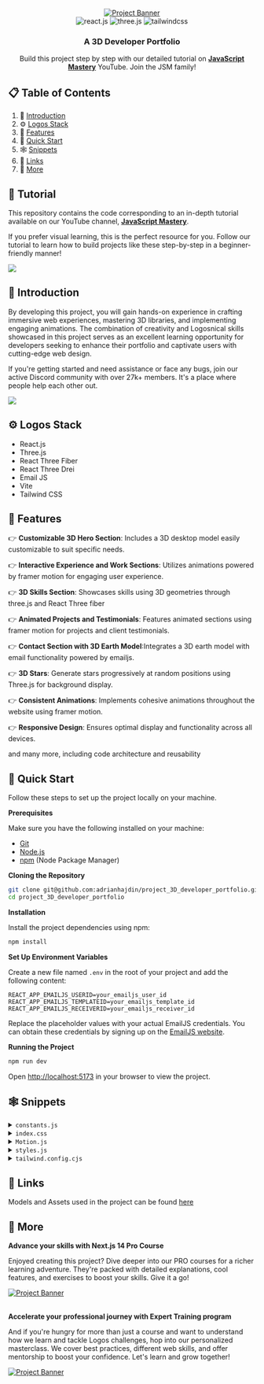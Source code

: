<div align="center">
  <br />
    <a href="https://youtu.be/0fYi8SGA20k?feature=shared" target="_blank">
      <img src="https://github.com/adrianhajdin/project_3D_developer_portfolio/assets/151519281/4722160a-8e61-403f-a905-728feae1f7e6" alt="Project Banner">
    </a>
  <br />

  <div>
    <img src="https://img.shields.io/badge/-React_JS-black?style=for-the-badge&logoColor=white&logo=react&color=61DAFB" alt="react.js" />
    <img src="https://img.shields.io/badge/-Three_JS-black?style=for-the-badge&logoColor=white&logo=threedotjs&color=000000" alt="three.js" />
    <img src="https://img.shields.io/badge/-Tailwind_CSS-black?style=for-the-badge&logoColor=white&logo=tailwindcss&color=06B6D4" alt="tailwindcss" />
  </div>

  <h3 align="center">A 3D Developer Portfolio</h3>

   <div align="center">
     Build this project step by step with our detailed tutorial on <a href="https://www.youtube.com/@javascriptmastery/videos" target="_blank"><b>JavaScript Mastery</b></a> YouTube. Join the JSM family!
    </div>
</div>

## 📋 <a name="table">Table of Contents</a>

1. 🤖 [Introduction](#introduction)
2. ⚙️ [Logos Stack](#Logos-stack)
3. 🔋 [Features](#features)
4. 🤸 [Quick Start](#quick-start)
5. 🕸️ [Snippets](#snippets)
6. 🔗 [Links](#links)
7. 🚀 [More](#more)

## 🚨 Tutorial

This repository contains the code corresponding to an in-depth tutorial available on our YouTube channel, <a href="https://www.youtube.com/@javascriptmastery/videos" target="_blank"><b>JavaScript Mastery</b></a>.

If you prefer visual learning, this is the perfect resource for you. Follow our tutorial to learn how to build projects like these step-by-step in a beginner-friendly manner!

<a href="https://youtu.be/0fYi8SGA20k?feature=shared" target="_blank"><img src="https://github.com/sujatagunale/EasyRead/assets/151519281/1736fca5-a031-4854-8c09-bc110e3bc16d" /></a>

## <a name="introduction">🤖 Introduction</a>

By developing this project, you will gain hands-on experience in crafting immersive web experiences, mastering 3D libraries, and implementing engaging animations. The combination of creativity and Logosnical skills showcased in this project serves as an excellent learning opportunity for developers seeking to enhance their portfolio and captivate users with cutting-edge web design.

If you're getting started and need assistance or face any bugs, join our active Discord community with over 27k+ members. It's a place where people help each other out.

<a href="https://discord.com/invite/n6EdbFJ" target="_blank"><img src="https://github.com/sujatagunale/EasyRead/assets/151519281/618f4872-1e10-42da-8213-1d69e486d02e" /></a>

## <a name="Logos-stack">⚙️ Logos Stack</a>

- React.js
- Three.js
- React Three Fiber
- React Three Drei
- Email JS
- Vite
- Tailwind CSS

## <a name="features">🔋 Features</a>

👉 **Customizable 3D Hero Section**: Includes a 3D desktop model easily customizable to suit specific needs.

👉 **Interactive Experience and Work Sections**: Utilizes animations powered by framer motion for engaging user experience.

👉 **3D Skills Section**: Showcases skills using 3D geometries through three.js and React Three fiber

👉 **Animated Projects and Testimonials**: Features animated sections using framer motion for projects and client testimonials.

👉 **Contact Section with 3D Earth Model**:Integrates a 3D earth model with email functionality powered by emailjs.

👉 **3D Stars**: Generate stars progressively at random positions using Three.js for background display.

👉 **Consistent Animations**: Implements cohesive animations throughout the website using framer motion.

👉 **Responsive Design**: Ensures optimal display and functionality across all devices.

and many more, including code architecture and reusability

## <a name="quick-start">🤸 Quick Start</a>

Follow these steps to set up the project locally on your machine.

**Prerequisites**

Make sure you have the following installed on your machine:

- [Git](https://git-scm.com/)
- [Node.js](https://nodejs.org/en)
- [npm](https://www.npmjs.com/) (Node Package Manager)

**Cloning the Repository**

```bash
git clone git@github.com:adrianhajdin/project_3D_developer_portfolio.git
cd project_3D_developer_portfolio
```

**Installation**

Install the project dependencies using npm:

```bash
npm install
```

**Set Up Environment Variables**

Create a new file named `.env` in the root of your project and add the following content:

```env
REACT_APP_EMAILJS_USERID=your_emailjs_user_id
REACT_APP_EMAILJS_TEMPLATEID=your_emailjs_template_id
REACT_APP_EMAILJS_RECEIVERID=your_emailjs_receiver_id
```

Replace the placeholder values with your actual EmailJS credentials. You can obtain these credentials by signing up on the [EmailJS website](https://www.emailjs.com/).

**Running the Project**

```bash
npm run dev
```

Open [http://localhost:5173](http://localhost:5173) in your browser to view the project.

## <a name="snippets">🕸️ Snippets</a>

<details>
<summary><code>constants.js</code></summary>

```javascript
import {
	mobile,
	backend,
	creator,
	web,
	javascript,
	typescript,
	html,
	css,
	reactjs,
	redux,
	tailwind,
	nodejs,
	mongodb,
	git,
	figma,
	docker,
	meta,
	starbucks,
	tesla,
	shopify,
	carrent,
	jobit,
	tripguide,
	threejs,
} from "../assets";

export const navLinks = [
	{
		id: "about",
		title: "About",
	},
	{
		id: "work",
		title: "Work",
	},
	{
		id: "contact",
		title: "Contact",
	},
];

const services = [
	{
		title: "Web Developer",
		icon: web,
	},
	{
		title: "React Native Developer",
		icon: mobile,
	},
	{
		title: "Backend Developer",
		icon: backend,
	},
	{
		title: "Content Creator",
		icon: creator,
	},
];

const LOGOS = [
	{
		name: "HTML 5",
		icon: html,
	},
	{
		name: "CSS 3",
		icon: css,
	},
	{
		name: "JavaScript",
		icon: javascript,
	},
	{
		name: "TypeScript",
		icon: typescript,
	},
	{
		name: "React JS",
		icon: reactjs,
	},
	{
		name: "Redux Toolkit",
		icon: redux,
	},
	{
		name: "Tailwind CSS",
		icon: tailwind,
	},
	{
		name: "Node JS",
		icon: nodejs,
	},
	{
		name: "MongoDB",
		icon: mongodb,
	},
	{
		name: "Three JS",
		icon: threejs,
	},
	{
		name: "git",
		icon: git,
	},
	{
		name: "figma",
		icon: figma,
	},
	{
		name: "docker",
		icon: docker,
	},
];

const experiences = [
	{
		title: "React.js Developer",
		company_name: "Starbucks",
		icon: starbucks,
		iconBg: "#383E56",
		date: "March 2020 - April 2021",
		points: [
			"Developing and maintaining web applications using React.js and other related LOGOS.",
			"Collaborating with cross-functional teams including designers, product managers, and other developers to create high-quality products.",
			"Implementing responsive design and ensuring cross-browser compatibility.",
			"Participating in code reviews and providing constructive feedback to other developers.",
		],
	},
	{
		title: "React Native Developer",
		company_name: "Tesla",
		icon: tesla,
		iconBg: "#E6DEDD",
		date: "Jan 2021 - Feb 2022",
		points: [
			"Developing and maintaining web applications using React.js and other related LOGOS.",
			"Collaborating with cross-functional teams including designers, product managers, and other developers to create high-quality products.",
			"Implementing responsive design and ensuring cross-browser compatibility.",
			"Participating in code reviews and providing constructive feedback to other developers.",
		],
	},
	{
		title: "Web Developer",
		company_name: "Shopify",
		icon: shopify,
		iconBg: "#383E56",
		date: "Jan 2022 - Jan 2023",
		points: [
			"Developing and maintaining web applications using React.js and other related LOGOS.",
			"Collaborating with cross-functional teams including designers, product managers, and other developers to create high-quality products.",
			"Implementing responsive design and ensuring cross-browser compatibility.",
			"Participating in code reviews and providing constructive feedback to other developers.",
		],
	},
	{
		title: "Full stack Developer",
		company_name: "Meta",
		icon: meta,
		iconBg: "#E6DEDD",
		date: "Jan 2023 - Present",
		points: [
			"Developing and maintaining web applications using React.js and other related LOGOS.",
			"Collaborating with cross-functional teams including designers, product managers, and other developers to create high-quality products.",
			"Implementing responsive design and ensuring cross-browser compatibility.",
			"Participating in code reviews and providing constructive feedback to other developers.",
		],
	},
];

const testimonials = [
	{
		testimonial:
			"I thought it was impossible to make a website as beautiful as our product, but Rick proved me wrong.",
		name: "Sara Lee",
		designation: "CFO",
		company: "Acme Co",
		image: "https://randomuser.me/api/portraits/women/4.jpg",
	},
	{
		testimonial:
			"I've never met a web developer who truly cares about their clients' success like Rick does.",
		name: "Chris Brown",
		designation: "COO",
		company: "DEF Corp",
		image: "https://randomuser.me/api/portraits/men/5.jpg",
	},
	{
		testimonial:
			"After Rick optimized our website, our traffic increased by 50%. We can't thank them enough!",
		name: "Lisa Wang",
		designation: "CTO",
		company: "456 Enterprises",
		image: "https://randomuser.me/api/portraits/women/6.jpg",
	},
];

const projects = [
	{
		name: "Car Rent",
		description:
			"Web-based platform that allows users to search, book, and manage car rentals from various providers, providing a convenient and efficient solution for transportation needs.",
		tags: [
			{
				name: "react",
				color: "blue-text-gradient",
			},
			{
				name: "mongodb",
				color: "green-text-gradient",
			},
			{
				name: "tailwind",
				color: "pink-text-gradient",
			},
		],
		image: carrent,
		source_code_link: "https://github.com/",
	},
	{
		name: "Job IT",
		description:
			"Web application that enables users to search for job openings, view estimated salary ranges for positions, and locate available jobs based on their current location.",
		tags: [
			{
				name: "react",
				color: "blue-text-gradient",
			},
			{
				name: "restapi",
				color: "green-text-gradient",
			},
			{
				name: "scss",
				color: "pink-text-gradient",
			},
		],
		image: jobit,
		source_code_link: "https://github.com/",
	},
	{
		name: "Trip Guide",
		description:
			"A comprehensive travel booking platform that allows users to book flights, hotels, and rental cars, and offers curated recommendations for popular destinations.",
		tags: [
			{
				name: "nextjs",
				color: "blue-text-gradient",
			},
			{
				name: "supabase",
				color: "green-text-gradient",
			},
			{
				name: "css",
				color: "pink-text-gradient",
			},
		],
		image: tripguide,
		source_code_link: "https://github.com/",
	},
];

export { services, LOGOS, experiences, testimonials, projects };
```

</details>

<details>
<summary><code>index.css</code></summary>

```css
@import url("https://fonts.googleapis.com/css2?family=Poppins:wght@100;200;300;400;500;600;700;800;900&display=swap");

@tailwind base;
@tailwind components;
@tailwind utilities;

* {
	margin: 0;
	padding: 0;
	box-sizing: border-box;
	font-family: "Poppins", sans-serif;
	scroll-behavior: smooth;
	color-scheme: dark;
}

.hash-span {
	margin-top: -100px;
	padding-bottom: 100px;
	display: block;
}

.black-gradient {
	background: #000000; /* fallback for old browsers */
	background: -webkit-linear-gradient(
		to right,
		#434343,
		#000000
	); /* Chrome 10-25, Safari 5.1-6 */
	background: linear-gradient(
		to right,
		#434343,
		#000000
	); /* W3C, IE 10+/ Edge, Firefox 16+, Chrome 26+, Opera 12+, Safari 7+ */
}

.violet-gradient {
	background: #804dee;
	background: linear-gradient(-90deg, #804dee 0%, rgba(60, 51, 80, 0) 100%);
	background: -webkit-linear-gradient(
		-90deg,
		#804dee 0%,
		rgba(60, 51, 80, 0) 100%
	);
}

.green-pink-gradient {
	background: "#00cea8";
	background: linear-gradient(90.13deg, #00cea8 1.9%, #bf61ff 97.5%);
	background: -webkit-linear-gradient(-90.13deg, #00cea8 1.9%, #bf61ff 97.5%);
}

.orange-text-gradient {
	background: #f12711; /* fallback for old browsers */
	background: -webkit-linear-gradient(
		to top,
		#f12711,
		#f5af19
	); /* Chrome 10-25, Safari 5.1-6 */
	background: linear-gradient(
		to top,
		#f12711,
		#f5af19
	); /* W3C, IE 10+/ Edge, Firefox 16+, Chrome 26+, Opera 12+, Safari 7+ */
	-webkit-background-clip: text;
	-webkit-text-fill-color: transparent;
}

.green-text-gradient {
	background: #11998e; /* fallback for old browsers */
	background: -webkit-linear-gradient(
		to top,
		#11998e,
		#38ef7d
	); /* Chrome 10-25, Safari 5.1-6 */
	background: linear-gradient(
		to top,
		#11998e,
		#38ef7d
	); /* W3C, IE 10+/ Edge, Firefox 16+, Chrome 26+, Opera 12+, Safari 7+ */
	-webkit-background-clip: text;
	-webkit-text-fill-color: transparent;
}

.blue-text-gradient {
	/* background: -webkit-linear-gradient(#eee, #333); */
	background: #56ccf2; /* fallback for old browsers */
	background: -webkit-linear-gradient(
		to top,
		#2f80ed,
		#56ccf2
	); /* Chrome 10-25, Safari 5.1-6 */
	background: linear-gradient(
		to top,
		#2f80ed,
		#56ccf2
	); /* W3C, IE 10+/ Edge, Firefox 16+, Chrome 26+, Opera 12+, Safari 7+ */
	-webkit-background-clip: text;
	-webkit-text-fill-color: transparent;
}

.pink-text-gradient {
	background: #ec008c; /* fallback for old browsers */
	background: -webkit-linear-gradient(
		to top,
		#ec008c,
		#fc6767
	); /* Chrome 10-25, Safari 5.1-6 */
	background: linear-gradient(
		to top,
		#ec008c,
		#fc6767
	); /* W3C, IE 10+/ Edge, Firefox 16+, Chrome 26+, Opera 12+, Safari 7+ */
	-webkit-background-clip: text;
	-webkit-text-fill-color: transparent;
}

/* canvas- styles */
.canvas-loader {
	font-size: 10px;
	width: 1em;
	height: 1em;
	border-radius: 50%;
	position: relative;
	text-indent: -9999em;
	animation: mulShdSpin 1.1s infinite ease;
	transform: translateZ(0);
}

@keyframes mulShdSpin {
	0%,
	100% {
		box-shadow: 0em -2.6em 0em 0em #ffffff, 1.8em -1.8em 0 0em rgba(255, 255, 255, 0.2),
			2.5em 0em 0 0em rgba(255, 255, 255, 0.2), 1.75em 1.75em 0 0em rgba(255, 255, 255, 0.2),
			0em 2.5em 0 0em rgba(255, 255, 255, 0.2), -1.8em 1.8em 0 0em rgba(255, 255, 255, 0.2),
			-2.6em 0em 0 0em rgba(255, 255, 255, 0.5), -1.8em -1.8em 0 0em rgba(255, 255, 255, 0.7);
	}
	12.5% {
		box-shadow: 0em -2.6em 0em 0em rgba(255, 255, 255, 0.7), 1.8em -1.8em 0 0em
				#ffffff, 2.5em 0em 0 0em rgba(255, 255, 255, 0.2), 1.75em 1.75em 0 0em
				rgba(255, 255, 255, 0.2), 0em 2.5em 0 0em rgba(255, 255, 255, 0.2), -1.8em
				1.8em 0 0em rgba(255, 255, 255, 0.2),
			-2.6em 0em 0 0em rgba(255, 255, 255, 0.2), -1.8em -1.8em 0 0em rgba(255, 255, 255, 0.5);
	}
	25% {
		box-shadow: 0em -2.6em 0em 0em rgba(255, 255, 255, 0.5), 1.8em -1.8em 0 0em
				rgba(255, 255, 255, 0.7), 2.5em 0em 0 0em #ffffff, 1.75em 1.75em 0 0em
				rgba(255, 255, 255, 0.2), 0em 2.5em 0 0em rgba(255, 255, 255, 0.2), -1.8em
				1.8em 0 0em rgba(255, 255, 255, 0.2),
			-2.6em 0em 0 0em rgba(255, 255, 255, 0.2), -1.8em -1.8em 0 0em rgba(255, 255, 255, 0.2);
	}
	37.5% {
		box-shadow: 0em -2.6em 0em 0em rgba(255, 255, 255, 0.2), 1.8em -1.8em 0 0em
				rgba(255, 255, 255, 0.5), 2.5em 0em 0 0em rgba(255, 255, 255, 0.7), 1.75em
				1.75em 0 0em #ffffff, 0em 2.5em 0 0em rgba(255, 255, 255, 0.2), -1.8em
				1.8em 0 0em rgba(255, 255, 255, 0.2),
			-2.6em 0em 0 0em rgba(255, 255, 255, 0.2), -1.8em -1.8em 0 0em rgba(255, 255, 255, 0.2);
	}
	50% {
		box-shadow: 0em -2.6em 0em 0em rgba(255, 255, 255, 0.2), 1.8em -1.8em 0 0em
				rgba(255, 255, 255, 0.2), 2.5em 0em 0 0em rgba(255, 255, 255, 0.5), 1.75em
				1.75em 0 0em rgba(255, 255, 255, 0.7), 0em 2.5em 0 0em #ffffff, -1.8em
				1.8em 0 0em rgba(255, 255, 255, 0.2),
			-2.6em 0em 0 0em rgba(255, 255, 255, 0.2), -1.8em -1.8em 0 0em rgba(255, 255, 255, 0.2);
	}
	62.5% {
		box-shadow: 0em -2.6em 0em 0em rgba(255, 255, 255, 0.2), 1.8em -1.8em 0 0em
				rgba(255, 255, 255, 0.2), 2.5em 0em 0 0em rgba(255, 255, 255, 0.2), 1.75em
				1.75em 0 0em rgba(255, 255, 255, 0.5),
			0em 2.5em 0 0em rgba(255, 255, 255, 0.7), -1.8em 1.8em 0 0em #ffffff,
			-2.6em 0em 0 0em rgba(255, 255, 255, 0.2), -1.8em -1.8em 0 0em rgba(255, 255, 255, 0.2);
	}
	75% {
		box-shadow: 0em -2.6em 0em 0em rgba(255, 255, 255, 0.2), 1.8em -1.8em 0 0em
				rgba(255, 255, 255, 0.2), 2.5em 0em 0 0em rgba(255, 255, 255, 0.2), 1.75em
				1.75em 0 0em rgba(255, 255, 255, 0.2),
			0em 2.5em 0 0em rgba(255, 255, 255, 0.5), -1.8em 1.8em 0 0em rgba(255, 255, 255, 0.7),
			-2.6em 0em 0 0em #ffffff, -1.8em -1.8em 0 0em rgba(255, 255, 255, 0.2);
	}
	87.5% {
		box-shadow: 0em -2.6em 0em 0em rgba(255, 255, 255, 0.2), 1.8em -1.8em 0 0em
				rgba(255, 255, 255, 0.2), 2.5em 0em 0 0em rgba(255, 255, 255, 0.2), 1.75em
				1.75em 0 0em rgba(255, 255, 255, 0.2),
			0em 2.5em 0 0em rgba(255, 255, 255, 0.2), -1.8em 1.8em 0 0em rgba(255, 255, 255, 0.5),
			-2.6em 0em 0 0em rgba(255, 255, 255, 0.7), -1.8em -1.8em 0 0em #ffffff;
	}
}
```

</details>

<details>
<summary><code>Motion.js</code></summary>

```javascript
export const textVariant = (delay) => {
	return {
		hidden: {
			y: -50,
			opacity: 0,
		},
		show: {
			y: 0,
			opacity: 1,
			transition: {
				type: "spring",
				duration: 1.25,
				delay: delay,
			},
		},
	};
};

export const fadeIn = (direction, type, delay, duration) => {
	return {
		hidden: {
			x: direction === "left" ? 100 : direction === "right" ? -100 : 0,
			y: direction === "up" ? 100 : direction === "down" ? -100 : 0,
			opacity: 0,
		},
		show: {
			x: 0,
			y: 0,
			opacity: 1,
			transition: {
				type: type,
				delay: delay,
				duration: duration,
				ease: "easeOut",
			},
		},
	};
};

export const zoomIn = (delay, duration) => {
	return {
		hidden: {
			scale: 0,
			opacity: 0,
		},
		show: {
			scale: 1,
			opacity: 1,
			transition: {
				type: "tween",
				delay: delay,
				duration: duration,
				ease: "easeOut",
			},
		},
	};
};

export const slideIn = (direction, type, delay, duration) => {
	return {
		hidden: {
			x: direction === "left" ? "-100%" : direction === "right" ? "100%" : 0,
			y: direction === "up" ? "100%" : direction === "down" ? "100%" : 0,
		},
		show: {
			x: 0,
			y: 0,
			transition: {
				type: type,
				delay: delay,
				duration: duration,
				ease: "easeOut",
			},
		},
	};
};

export const staggerContainer = (staggerChildren, delayChildren) => {
	return {
		hidden: {},
		show: {
			transition: {
				staggerChildren: staggerChildren,
				delayChildren: delayChildren || 0,
			},
		},
	};
};
```

</details>

<details>
<summary><code>styles.js</code></summary>

```javascript
const styles = {
	paddingX: "sm:px-16 px-6",
	paddingY: "sm:py-16 py-6",
	padding: "sm:px-16 px-6 sm:py-16 py-10",

	heroHeadText:
		"font-black text-white lg:text-[80px] sm:text-[60px] xs:text-[50px] text-[40px] lg:leading-[98px] mt-2",
	heroSubText:
		"text-[#dfd9ff] font-medium lg:text-[30px] sm:text-[26px] xs:text-[20px] text-[16px] lg:leading-[40px]",

	sectionHeadText:
		"text-white font-black md:text-[60px] sm:text-[50px] xs:text-[40px] text-[30px]",
	sectionSubText:
		"sm:text-[18px] text-[14px] text-secondary uppercase tracking-wider",
};

export { styles };
```

</details>

<details>
<summary><code>tailwind.config.cjs</code></summary>

```javascript
/** @type {import('tailwindcss').Config} */
module.exports = {
	content: ["./src/**/*.{js,jsx}"],
	mode: "jit",
	theme: {
		extend: {
			colors: {
				primary: "#050816",
				secondary: "#aaa6c3",
				tertiary: "#151030",
				"black-100": "#100d25",
				"black-200": "#090325",
				"white-100": "#f3f3f3",
			},
			boxShadow: {
				card: "0px 35px 120px -15px #211e35",
			},
			screens: {
				xs: "450px",
			},
			backgroundImage: {
				"hero-pattern": "url('/src/assets/herobg.png')",
			},
		},
	},
	plugins: [],
};
```

</details>

## <a name="links">🔗 Links</a>

Models and Assets used in the project can be found [here](https://drive.google.com/drive/folders/1KVU8iaH0E_JFtShNiR3BgCSA3pawXY4Z)

## <a name="more">🚀 More</a>

**Advance your skills with Next.js 14 Pro Course**

Enjoyed creating this project? Dive deeper into our PRO courses for a richer learning adventure. They're packed with detailed explanations, cool features, and exercises to boost your skills. Give it a go!

<a href="https://jsmastery.pro/next14" target="_blank">
<img src="https://github.com/sujatagunale/EasyRead/assets/151519281/557837ce-f612-4530-ab24-189e75133c71" alt="Project Banner">
</a>

<br />
<br />

**Accelerate your professional journey with Expert Training program**

And if you're hungry for more than just a course and want to understand how we learn and tackle Logos challenges, hop into our personalized masterclass. We cover best practices, different web skills, and offer mentorship to boost your confidence. Let's learn and grow together!

<a href="https://www.jsmastery.pro/masterclass" target="_blank">
<img src="https://github.com/sujatagunale/EasyRead/assets/151519281/fed352ad-f27b-400d-9b8f-c7fe628acb84" alt="Project Banner">
</a>

#

